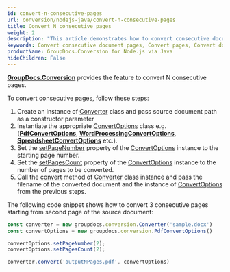 ```yaml
---
id: convert-n-consecutive-pages
url: conversion/nodejs-java/convert-n-consecutive-pages
title: Convert N consecutive pages
weight: 2
description: "This article demonstrates how to convert consecutive document pages using GroupDocs.Conversion for Node.js via Java API."
keywords: Convert consecutive document pages, Convert pages, Convert document page
productName: GroupDocs.Conversion for Node.js via Java
hideChildren: False
---
```

[**GroupDocs.Conversion**](https://products.groupdocs.com/conversion/java) provides the feature to convert N consecutive pages. 

To convert consecutive pages, follow these steps:

1.   Create an instance of [Converter](#) class and pass source document path as a constructor parameter
2.   Instantiate the appropriate [ConvertOptions](#) class e.g. (**[PdfConvertOptions](#)**, **[WordProcessingConvertOptions](#)**, **[SpreadsheetConvertOptions](#)** etc.).
3.   Set the [setPageNumber](#) property of the [ConvertOptions](#) instance to the starting page number.
4.   Set the [setPagesCount](#) property of the [ConvertOptions](#) instance to the number of pages to be converted.     
5.   Call the [convert](#) method of [Converter](#) class instance and pass the filename of the converted document and the instance of [ConvertOptions](#) from the previous steps.

The following code snippet shows how to convert 3 consecutive pages starting from second page of the source document:

```js
const converter = new groupdocs.conversion.Converter('sample.docx')
const convertOptions = new groupdocs.conversion.PdfConvertOptions()

convertOptions.setPageNumber(2);
convertOptions.setPagesCount(2);

converter.convert('outputNPages.pdf', convertOptions)
```
